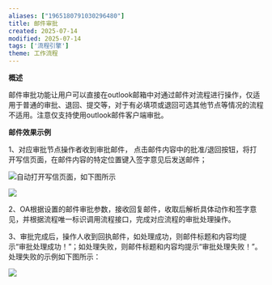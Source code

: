 ```yaml
---
aliases: ["1965180791030296480"]
title: 邮件审批
created: 2025-07-14
modified: 2025-07-14
tags: ['流程引擎']
theme: 工作流程
---
```


**概述**

邮件审批功能让用户可以直接在outlook邮箱中对通过邮件对流程进行操作，仅适用于普通的审批、退回、提交等，对于有必填项或退回可选其他节点等情况的流程不适用。注意仅支持使用outlook邮件客户端审批。

**邮件效果示例**

1、对应审批节点操作者收到审批邮件， 点击邮件内容中的批准/退回按钮，将打开写信页面，在邮件内容的特定位置键入签字意见后发送邮件；

![](fe56ac5d935e34033f51e6ff5df3f1a7.jpg)自动打开写信页面，如下图所示

![](454c60eef30c8c5431ac61265d525570.jpg)

2、OA根据设置的邮件审批参数，接收回复邮件，收取后解析具体动作和签字意见，并根据流程唯一标识调用流程接口，完成对应流程的审批处理操作。

3、审批完成后，操作人收到回执邮件，如处理成功，则邮件标题和内容均提示“审批处理成功！”；如处理失败，则邮件标题和内容均提示“审批处理失败！”。处理失败的示例如下图所示：

![](72c100ecb6d68d4f04136350defdc488.jpg)